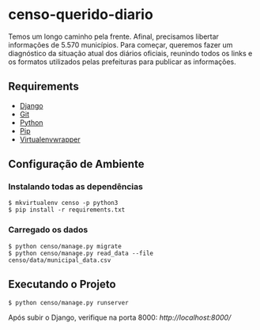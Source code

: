 # censo-querido-diario

Temos um longo caminho pela frente. Afinal, precisamos libertar informações de 5.570 municípios. Para começar, queremos fazer um diagnóstico da situação atual dos diários oficiais, reunindo todos os links e os formatos utilizados pelas prefeituras para publicar as informações.

## Requirements

* [Django](https://www.djangoproject.com/)
* [Git](http://git-scm.com/)
* [Python](https://www.python.org/)
* [Pip](http://www.pip-installer.org/en/latest/)
* [Virtualenvwrapper](http://virtualenvwrapper.readthedocs.org/en/latest/)

## Configuração de Ambiente

### **Instalando todas as dependências**

```
$ mkvirtualenv censo -p python3
$ pip install -r requirements.txt
```

### Carregado os dados
```
$ python censo/manage.py migrate
$ python censo/manage.py read_data --file censo/data/municipal_data.csv
```

## Executando o Projeto
```
$ python censo/manage.py runserver
```
Após subir o Django, verifique na porta 8000:
*http://localhost:8000/*
